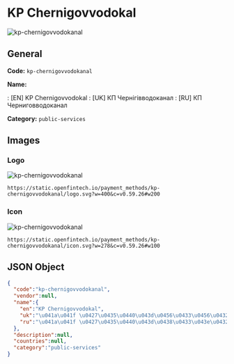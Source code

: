 
# KP Chernigovvodokal 
![kp-chernigovvodokanal](https://static.openfintech.io/payment_methods/kp-chernigovvodokanal/logo.svg?w=400&c=v0.59.26#w200)  

## General 
**Code:** `kp-chernigovvodokanal` 
 
**Name:** 
 
:	[EN] KP Chernigovvodokal 
:	[UK] КП Чернігівводоканал 
:	[RU] КП Черниговводоканал 
 
**Category:** `public-services` 
 

## Images 

### Logo 
![kp-chernigovvodokanal](https://static.openfintech.io/payment_methods/kp-chernigovvodokanal/logo.svg?w=400&c=v0.59.26#w200)  

```
https://static.openfintech.io/payment_methods/kp-chernigovvodokanal/logo.svg?w=400&c=v0.59.26#w200
```  

### Icon 
![kp-chernigovvodokanal](https://static.openfintech.io/payment_methods/kp-chernigovvodokanal/icon.svg?w=278&c=v0.59.26#w100)  

```
https://static.openfintech.io/payment_methods/kp-chernigovvodokanal/icon.svg?w=278&c=v0.59.26#w100
```  

## JSON Object 

```json
{
  "code":"kp-chernigovvodokanal",
  "vendor":null,
  "name":{
    "en":"KP Chernigovvodokal",
    "uk":"\u041a\u041f \u0427\u0435\u0440\u043d\u0456\u0433\u0456\u0432\u0432\u043e\u0434\u043e\u043a\u0430\u043d\u0430\u043b",
    "ru":"\u041a\u041f \u0427\u0435\u0440\u043d\u0438\u0433\u043e\u0432\u0432\u043e\u0434\u043e\u043a\u0430\u043d\u0430\u043b"
  },
  "description":null,
  "countries":null,
  "category":"public-services"
}
```  
